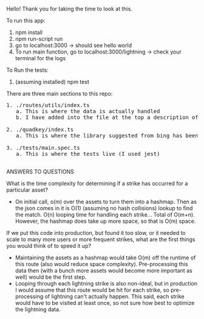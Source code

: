 Hello! Thank you for taking the time to look at this.

To run this app:

1. npm install
2. npm run-script run
3. go to localhost:3000 -> should see hello world
4. To run main function, go to localhost:3000/lightning -> check your terminal for the logs

To Run the tests:

1. (assuming installed) npm test

There are three main sections to this repo:
<pre>
1. ./routes/utils/index.ts
   a. This is where the data is actually handled
   b. I have added into the file at the top a description of how it is handled

2. ./quadkey/index.ts
   a. This is where the library suggested from bing has been converted to ts and used on the strikes

3. ./tests/main.spec.ts
   a. This is where the tests live (I used jest)

</pre>
ANSWERS TO QUESTIONS

What is the time complexity for determining if a strike has occurred for a particular asset?

- On initial call, o(m) over the assets to turn them into a hashmap. Then as the json comes in it is O(1) (assuming no hash collisions) lookup to find the match. O(n) looping time for handling each strike... Total of O(m+n). However, the hashmap does take up more space, so that is O(m) space.

If we put this code into production, but found it too slow, or it needed to scale to many more users or more frequent strikes, what are the first things you would think of to speed it up?

- Maintaining the assets as a hashmap would take O(m) off the runtime of this route (also would reduce space complexity). Pre-processing this data then (with a bunch more assets would become more important as well) would be the first step.
- Looping through each lightning strike is also non-ideal, but in production I would assume that this route would be hit for each strike, so pre-processing of lightning can't actually happen. This said, each strike would have to be visited at least once, so not sure how best to optimize the lightning data.
